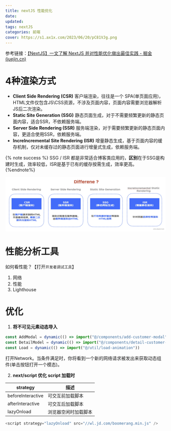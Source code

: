 ```yaml
---
title: nextJS 性能优化
date: 
updated: 
tags: nextJS
categories: 前端
cover: https://s1.ax1x.com/2023/06/20/pC81VJg.png
---
```


参考链接：[【NextJS】一文了解 NextJS 并对性能优化做出最佳实践 - 掘金 (juejin.cn)](https://juejin.cn/post/7154205903388934180#comment)

# 4种渲染方式

- **Client Side Rendering (CSR)**
  客户端渲染，往往是一个 SPA(单页面应用)，HTML文件仅包含JS\CSS资源，不涉及页面内容，页面内容需要浏览器解析JS后二次渲染。
- **Static Site Generation (SSG)**
  静态页面生成，对于不需要频繁更新的静态页面内容，适合SSR，不依赖服务端。
- **Server Side Rendering (SSR)**
  服务端渲染，对于需要频繁更新的静态页面内容，更适合使用SSR，依赖服务端。
- **IncreIncremental Site Rendering (ISR)**
  增量静态生成，基于页面内容的缓存机制，仅对未缓存过的静态页面进行增量式生成，依赖服务端。

{% note success  %}
SSG / ISR 都是非常适合博客类应用的，**区别**在于SSG是构建时生成，效率较低，ISR是基于已有的缓存按需生成，效率更高。
{%endnote%}

![2abf157ef8fd4b60b26dc45d24273dbbtplv-k3u1fbpfcp-zoom-in-crop-mark4536000](../FILES/nextJS性能优化.md/2abf157ef8fd4b60b26dc45d24273dbbtplv-k3u1fbpfcp-zoom-in-crop-mark4536000.webp)

# 性能分析工具

如何看性能？【打开`开发者调试工具`】

1. 网络
2. 性能
3. Lighthouse

# 优化

1. **将不可见元素动态导入**

```typescript
const AddModal = dynamic(() => import("@/components/add-customer-modal"))
const DetailModel = dynamic(() => import("@/components/detail-customer-modal"))
const Load = dynamic(() => import("@/util/load-animation"))
```

打开Network。当条件满足时，你将看到一个新的网络请求被发出来获取动态组件(单击按钮打开一个模态)。

2. **next/script 优化 script 加载时**

| strategy          | 描述                 |
| ----------------- | -------------------- |
| beforeInteractive | 可交互前加载脚本     |
| afterInteractive  | 可交互后加载脚本     |
| lazyOnload        | 浏览器空闲时加载脚本 |

```typescript
<script strategy="lazyOnload" src="//wl.jd.com/boomerang.min.js" />
```




